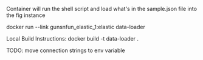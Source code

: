 Container will run the shell script and load what's in the sample.json file into the fig instance

docker run --link gunsnfun_elastic_1:elastic data-loader

Local Build Instructions:
docker build -t data-loader .

TODO: move connection strings to env variable
